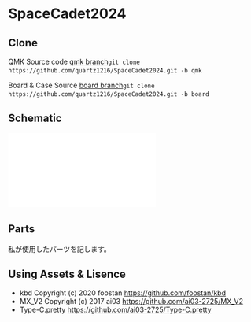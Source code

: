 # SpaceCadet2024
## Clone
QMK Source code [qmk branch](https://github.com/quartz1216/SpaceCadet2024/tree/qmk)`git clone https://github.com/quartz1216/SpaceCadet2024.git -b qmk` 


Board & Case Source [board branch](https://github.com/quartz1216/SpaceCadet2024/tree/board)`git clone https://github.com/quartz1216/SpaceCadet2024.git -b board`


## Schematic
![schematic](Schematic.pdf)

## Parts
私が使用したパーツを記します。

## Using Assets & Lisence
- kbd  Copyright (c) 2020 foostan https://github.com/foostan/kbd
- MX_V2 Copyright (c) 2017 ai03 https://github.com/ai03-2725/MX_V2
- Type-C.pretty https://github.com/ai03-2725/Type-C.pretty
